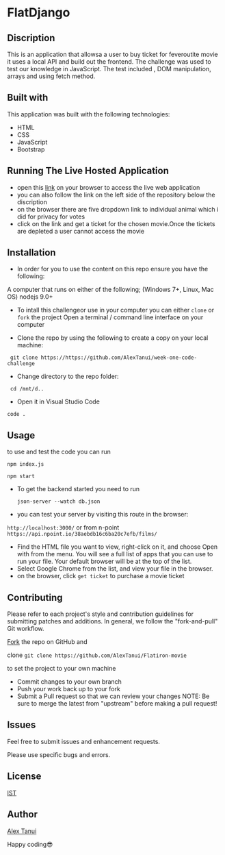 # FlatDjango

## Discription

This is an application that allowsa a user to buy ticket for feveroutite movie it uses a local API and build out the frontend.
The challenge was used to test our knowledge in JavaScript. The test included , DOM manipulation, arrays and using fetch method. 

## Built with
This application was built with the following technologies: 

* HTML
* CSS
* JavaScript
* Bootstrap

   

## Running The Live Hosted Application

* open this [link](https://flatacutieschallenge.netlify.app/) on your browser to access the live web application
* you can also follow the link on the left side of the repository below the discription
* on the browser there are five dropdown link to individual animal which i did for privacy for votes
* click on the link and get a ticket for the chosen movie.Once the tickets are depleted a user cannot access the movie

## Installation

* In order for you to use the content on this repo ensure you have the following:

A computer that runs on either of the following; (Windows 7+, Linux, Mac OS)
nodejs 9.0+

* To intall this challengeor use in your computer you can either ``clone`` or ``fork`` the project
Open a terminal / command line interface on your computer

* Clone the repo by using the following to create a copy on your local machine:

 `` git clone https://https://github.com/AlexTanui/week-one-code-challenge``
* Change directory to the repo folder:

 `` cd /mnt/d..``
 
*  Open it in Visual Studio Code

  ``code .``

## Usage

to use and test the code you can run

``npm index.js ``

``npm start``

* To get the backend started you need to run

  ``json-server --watch db.json``

 * you can test your  server by visiting this route in the browser:
 
  ``http://localhost:3000/``  or from n-point ``https://api.npoint.io/38aebdb16c6ba20c7efb/films/``
  
* Find the HTML file you want to view, right-click on it, and choose Open with from the menu. You will see a full list of apps that you can use to run your file. Your default browser will be at the top of the list.
* Select Google Chrome from the list, and view your file in the browser.
* on the browser, click ``get ticket`` to purchase a movie ticket


## Contributing

Please refer to each project's style and contribution guidelines for submitting patches and additions. In general, we follow the "fork-and-pull" Git workflow.

[Fork](https://github.com/AlexTanui/Flatacuties-) the repo on GitHub and 

clone   ``git clone https://github.com/AlexTanui/Flatiron-movie `` 

to set the project to your own machine
* Commit changes to your own branch
* Push your work back up to your fork
* Submit a Pull request so that we can review your changes
NOTE: Be sure to merge the latest from "upstream" before making a pull request!

## Issues

Feel free to submit issues and enhancement requests.

Please use specific bugs and errors.

## License

[IST](https://opensource.org/licenses/ISC)


## Author

[Alex Tanui](https://github.com/AlexTanui)


Happy coding😎 

